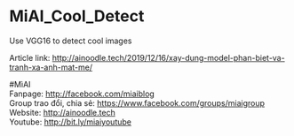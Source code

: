 # MiAI_Cool_Detect
Use VGG16 to detect cool images

Article link:  http://ainoodle.tech/2019/12/16/xay-dung-model-phan-biet-va-tranh-xa-anh-mat-me/

#MìAI <br>
Fanpage: http://facebook.com/miaiblog<br>
Group trao đổi, chia sẻ: https://www.facebook.com/groups/miaigroup<br>
Website: http://ainoodle.tech<br>
Youtube: http://bit.ly/miaiyoutube<br>
